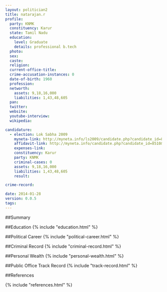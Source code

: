 ```yaml
---
layout: politician2
title: natarajan.r
profile: 
  party: KNMK
  constituency: Karur
  state: Tamil Nadu
  education: 
    level: Graduate
    details: professional b.tech
  photo: 
  sex: 
  caste: 
  religion: 
  current-office-title: 
  crime-accusation-instances: 0
  date-of-birth: 1960
  profession: 
  networth: 
    assets: 9,18,16,000
    liabilities: 1,43,48,605
  pan: 
  twitter: 
  website: 
  youtube-interview: 
  wikipedia: 

candidature: 
  - election: Lok Sabha 2009
    myneta-link: http://myneta.info/ls2009/candidate.php?candidate_id=8510
    affidavit-link: http://myneta.info/candidate.php?candidate_id=8510&scan=original
    expenses-link: 
    constituency: Karur 
    party: KNMK
    criminal-cases: 0
    assets: 9,18,16,000
    liabilities: 1,43,48,605
    result:  

crime-record: 

date: 2014-01-28
version: 0.0.5
tags: 
---
```

##Summary


##Education
{% include "education.html" %}


##Political Career
{% include "political-career.html" %}


##Criminal Record
{% include "criminal-record.html" %}


##Personal Wealth
{% include "personal-wealth.html" %}


##Public Office Track Record
{% include "track-record.html" %}


##References


{% include "references.html" %}